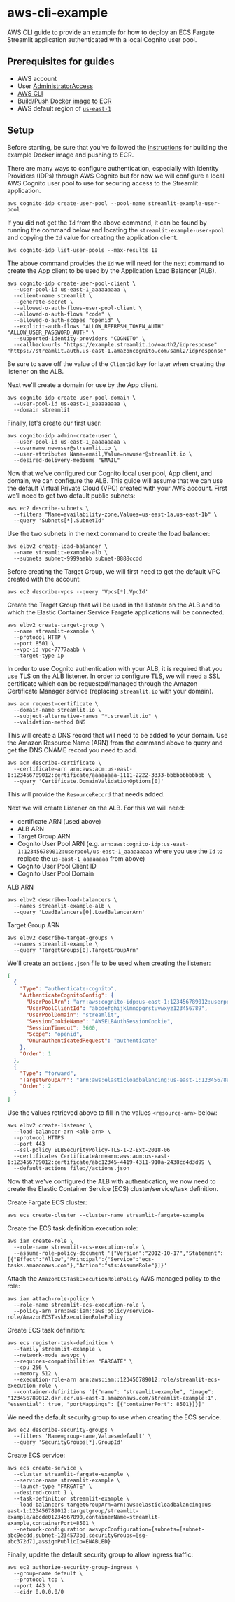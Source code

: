 # aws-cli-example

AWS CLI guide to provide an example for how to deploy an ECS Fargate Streamlit application authenticated with a local Cognito user pool.

## Prerequisites for guides

- AWS account
- User [AdministratorAccess](https://docs.aws.amazon.com/IAM/latest/UserGuide/access_policies_job-functions.html#jf_administrator)
- [AWS CLI](https://docs.aws.amazon.com/cli/latest/userguide/install-cliv2.html)
- [Build/Push Docker image to ECR](../example-app/README.md#buildingpushing-docker-image-to-aws)
- AWS default region of [`us-east-1`](https://docs.aws.amazon.com/cli/latest/userguide/cli-chap-configure.html#cli-quick-configuration)

## Setup

Before starting, be sure that you've followed the [instructions](../example-app/README.md#buildingpushing-docker-image-to-aws) for building the example Docker image and pushing to ECR.

There are many ways to configure authentication, especially with Identity Providers (IDPs) through AWS Cognito but for now we will configure a local AWS Cognito user pool to use for securing access to the Streamlit application.

```
aws cognito-idp create-user-pool --pool-name streamlit-example-user-pool
```

If you did not get the `Id` from the above command, it can be found by running the command below and locating the `streamlit-example-user-pool` and copying the `Id` value for creating the application client.

```
aws cognito-idp list-user-pools --max-results 10
```

The above command provides the `Id` we will need for the next command to create the App client to be used by the Application Load Balancer (ALB).

```
aws cognito-idp create-user-pool-client \
  --user-pool-id us-east-1_aaaaaaaaa \
  --client-name streamlit \
  --generate-secret \
  --allowed-o-auth-flows-user-pool-client \
  --allowed-o-auth-flows "code" \
  --allowed-o-auth-scopes "openid" \
  --explicit-auth-flows "ALLOW_REFRESH_TOKEN_AUTH" "ALLOW_USER_PASSWORD_AUTH" \
  --supported-identity-providers "COGNITO" \
  --callback-urls "https://example.streamlit.io/oauth2/idpresponse" "https://streamlit.auth.us-east-1.amazoncognito.com/saml2/idpresponse"
```

Be sure to save off the value of the `ClientId` key for later when creating the listener on the ALB.

Next we'll create a domain for use by the App client.

```
aws cognito-idp create-user-pool-domain \
  --user-pool-id us-east-1_aaaaaaaaa \
  --domain streamlit
```

Finally, let's create our first user:

```
aws cognito-idp admin-create-user \
  --user-pool-id us-east-1_aaaaaaaaa \
  --username newuser@streamlit.io \
  --user-attributes Name=email,Value=newuser@streamlit.io \
  --desired-delivery-mediums "EMAIL"
```

Now that we've configured our Cognito local user pool, App client, and domain, we can configure the ALB. This guide will assume that we can use the default Virtual Private Cloud (VPC) created with your AWS account. First we'll need to get two default public subnets:

```
aws ec2 describe-subnets \
  --filters "Name=availability-zone,Values=us-east-1a,us-east-1b" \
  --query 'Subnets[*].SubnetId'
```

Use the two subnets in the next command to create the load balancer:

```
aws elbv2 create-load-balancer \
  --name streamlit-example-alb \
  --subnets subnet-9999aabb subnet-8888ccdd
```

Before creating the Target Group, we will first need to get the default VPC created with the account:

```
aws ec2 describe-vpcs --query 'Vpcs[*].VpcId'
```

Create the Target Group that will be used in the listener on the ALB and to which the Elastic Container Service Fargate applications will be connected.

```
aws elbv2 create-target-group \
  --name streamlit-example \
  --protocol HTTP \
  --port 8501 \
  --vpc-id vpc-7777aabb \
  --target-type ip
```

In order to use Cognito authentication with your ALB, it is required that you use TLS on the ALB listener. In order to configure TLS, we will need a SSL certificate which can be requested/managed through the Amazon Certificate Manager service (replacing `streamlit.io` with your domain).

```
aws acm request-certificate \
  --domain-name streamlit.io \
  --subject-alternative-names "*.streamlit.io" \
  --validation-method DNS
```

This will create a DNS record that will need to be added to your domain. Use the Amazon Resource Name (ARN) from the command above to query and get the DNS CNAME record you need to add.

```
aws acm describe-certificate \
  --certificate-arn arn:aws:acm:us-east-1:123456789012:certificate/aaaaaaaa-1111-2222-3333-bbbbbbbbbbbb \
  --query 'Certificate.DomainValidationOptions[0]'
```

This will provide the `ResourceRecord` that needs added.

Next we will create Listener on the ALB. For this we will need:

- certificate ARN (used above)
- ALB ARN
- Target Group ARN
- Cognito User Pool ARN (e.g. `arn:aws:cognito-idp:us-east-1:123456789012:userpool/us-east-1_aaaaaaaaa` where you use the `Id` to replace the `us-east-1_aaaaaaaa` from above)
- Cognito User Pool Client ID
- Cognito User Pool Domain

ALB ARN
```
aws elbv2 describe-load-balancers \
  --names streamlit-example-alb \
  --query 'LoadBalancers[0].LoadBalancerArn'
```

Target Group ARN
```
aws elbv2 describe-target-groups \
  --names streamlit-example \
  --query 'TargetGroups[0].TargetGroupArn'
```

We'll create an `actions.json` file to be used when creating the listener:

```actions.json
[
  {
    "Type": "authenticate-cognito",
    "AuthenticateCognitoConfig": {
      "UserPoolArn": "arn:aws:cognito-idp:us-east-1:123456789012:userpool/us-east-1_aaaaaaaaa",
      "UserPoolClientId": "abcdefghijklmnopqrstuvwxyz123456789",
      "UserPoolDomain": "streamlit",
      "SessionCookieName": "AWSELBAuthSessionCookie",
      "SessionTimeout": 3600,
      "Scope": "openid",
      "OnUnauthenticatedRequest": "authenticate"
    },
    "Order": 1
  },
  {
    "Type": "forward",
    "TargetGroupArn": "arn:aws:elasticloadbalancing:us-east-1:123456789012:targetgroup/streamlit-example/abcdefg123456789",
    "Order": 2
  }
]
```

Use the values retrieved above to fill in the values `<resource-arn>` below:

```
aws elbv2 create-listener \
  --load-balancer-arn <alb-arn> \
  --protocol HTTPS
  --port 443
  --ssl-policy ELBSecurityPolicy-TLS-1-2-Ext-2018-06
  --certificates CertificateArn=arn:aws:acm:us-east-1:123456789012:certificate/abc12345-4419-4311-910a-2438cd4d3d99 \
  --default-actions file://actions.json
```

Now that we've configured the ALB with authentication, we now need to create the Elastic Container Service (ECS) cluster/service/task definition.

Create Fargate ECS cluster:
```
aws ecs create-cluster --cluster-name streamlit-fargate-example
```

Create the ECS task definition execution role:

```
aws iam create-role \
  --role-name streamlit-ecs-execution-role \
  --assume-role-policy-document '{"Version":"2012-10-17","Statement":[{"Effect":"Allow","Principal":{"Service":"ecs-tasks.amazonaws.com"},"Action":"sts:AssumeRole"}]}'
```

Attach the `AmazonECSTaskExecutionRolePolicy` AWS managed policy to the role:

```
aws iam attach-role-policy \
  --role-name streamlit-ecs-execution-role \
  --policy-arn arn:aws:iam::aws:policy/service-role/AmazonECSTaskExecutionRolePolicy
```

Create ECS task definition:

```
aws ecs register-task-definition \
  --family streamlit-example \
  --network-mode awsvpc \
  --requires-compatibilities "FARGATE" \
  --cpu 256 \
  --memory 512 \
  --execution-role-arn arn:aws:iam::123456789012:role/streamlit-ecs-execution-role \
  --container-definitions '[{"name": "streamlit-example", "image": "123456789012.dkr.ecr.us-east-1.amazonaws.com/streamlit-example:1", "essential": true, "portMappings": [{"containerPort": 8501}]}]'
```

We need the default security group to use when creating the ECS service.

```
aws ec2 describe-security-groups \
  --filters 'Name=group-name,Values=default' \
  --query 'SecurityGroups[*].GroupId'
```

Create ECS service:
```
aws ecs create-service \
  --cluster streamlit-fargate-example \
  --service-name streamlit-example \
  --launch-type "FARGATE" \
  --desired-count 1 \
  --task-definition streamlit-example \
  --load-balancers targetGroupArn=arn:aws:elasticloadbalancing:us-east-1:123456789012:targetgroup/streamlit-example/abcde01234567890,containerName=streamlit-example,containerPort=8501 \
  --network-configuration awsvpcConfiguration={subnets=[subnet-abc9ecdd,subnet-1234573b],securityGroups=[sg-abc372d7],assignPublicIp=ENABLED}
```

Finally, update the default security group to allow ingress traffic:

```
aws ec2 authorize-security-group-ingress \
  --group-name default \
  --protocol tcp \
  --port 443 \
  --cidr 0.0.0.0/0
```
